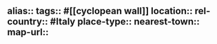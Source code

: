 alias::
tags:: #[[cyclopean wall]]
location::
rel-country:: #Italy
place-type::
nearest-town::
map-url::
-
